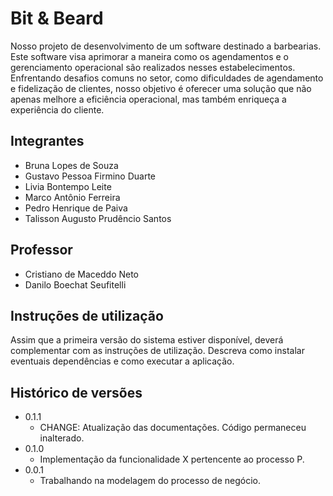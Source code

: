 # Bit & Beard

Nosso projeto de desenvolvimento de um software destinado a barbearias. Este software visa aprimorar a maneira como os agendamentos e o gerenciamento operacional são realizados nesses estabelecimentos. Enfrentando desafios comuns no setor, como dificuldades de agendamento e fidelização de clientes, nosso objetivo é oferecer uma solução que não apenas melhore a eficiência operacional, mas também enriqueça a experiência do cliente.

## Integrantes
- Bruna Lopes de Souza
- Gustavo Pessoa Firmino Duarte 
- Livia Bontempo Leite
- Marco Antônio Ferreira
- Pedro Henrique de Paiva
- Talisson Augusto Prudêncio Santos

## Professor

- Cristiano de Maceddo Neto
- Danilo Boechat Seufitelli

## Instruções de utilização

Assim que a primeira versão do sistema estiver disponível, deverá complementar com as instruções de utilização. Descreva como instalar eventuais dependências e como executar a aplicação.

## Histórico de versões

* 0.1.1
    * CHANGE: Atualização das documentações. Código permaneceu inalterado.
* 0.1.0
    * Implementação da funcionalidade X pertencente ao processo P.
* 0.0.1
    * Trabalhando na modelagem do processo de negócio.

